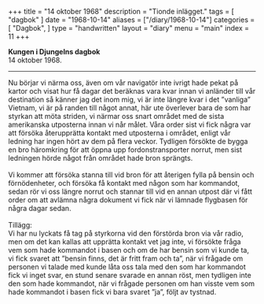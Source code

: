 +++
title = "14 oktober 1968"
description = "Tionde inlägget."
tags = [
    "dagbok"
]
date = "1968-10-14"
aliases = ["/diary/1968-10-14"]
categories = [
    "Dagbok",
]
type = "handwritten"
layout = "diary"
menu = "main"
index = 11
+++

<b>Kungen i Djungelns dagbok</b><br/>
14 oktober 1968.
<hr />

Nu börjar vi närma oss, även om vår navigatör inte ivrigt hade pekat på kartor och visat hur få dagar det beräknas vara kvar innan vi anländer till vår destination så känner jag det inom mig, vi är inte längre kvar i det ”vanliga” Vietnam, vi är på randen till något annat, här ute överlever bara de som har styrkan att möta striden, vi närmar oss snart området med de sista  amerikanska utposterna innan vi når målet. Våra order sist vi fick några var att försöka återupprätta kontakt med utposterna i området, enligt vår ledning har ingen hört av dem på flera veckor. Tydligen försökte de bygga en bro häromkring för att öppna upp fordonstransporter norrut, men sist ledningen hörde något från området hade bron sprängts. 
\
\
Vi kommer att försöka stanna till vid bron för att återigen fylla på bensin och förnödenheter, och försöka få kontakt med någon som har kommandot, sedan rör vi oss längre norrut och stannar till vid en annan utpost där vi fått order om att avlämna några dokument vi fick när vi lämnade flygbasen för några dagar sedan. 
\
\
Tillägg:
\
Vi har nu lyckats få tag på styrkorna vid den förstörda bron via vår radio, men om det kan kallas att upprätta kontakt vet jag inte, vi försökte fråga vem som hade kommandot i basen och om de har bensin som vi kunde ta, vi fick svaret att ”bensin finns, det är fritt fram och ta”, när vi frågade om personen vi talade med kunde låta oss tala med den som har kommandot fick vi inget svar, en stund senare svarade en annan röst, men tydligen inte den som hade kommandot, när vi frågade personen om han visste vem som hade kommandot i basen fick vi bara svaret ”ja”, följt av tystnad.

